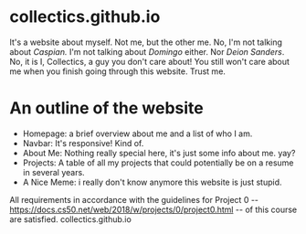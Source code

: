 # collectics.github.io
It's a website about myself. Not me, but the other me. No, I'm not talking about *Caspian.* I'm not talking about *Domingo* either. Nor *Deion Sanders*.
No, it is I, Collectics, a guy you don't care about! You still won't care about me when you finish going through this website. Trust me.

# An outline of the website
- Homepage: a brief overview about me and a list of who I am.
- Navbar: It's responsive! Kind of.
- About Me: Nothing really special here, it's just some info about me. yay?
- Projects: A table of all my projects that could potentially be on a resume in several years.
- A Nice Meme: i really don't know anymore this website is just stupid.

All requirements in accordance with the guidelines for Project 0 -- https://docs.cs50.net/web/2018/w/projects/0/project0.html -- of this course are satisfied. 
collectics.github.io
